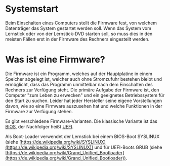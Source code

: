 # Systemstart

Beim Einschalten eines Computers stellt die Firmware fest, von welchem Datenträger das System gestartet werden soll. 
Wenn das System vom Lernstick oder von der Lernstick-DVD starten soll, so muss dies in den meisten Fällen erst in der Firmware des Rechners eingestellt werden.

# Was ist eine Firmware?

Die Firmware ist ein Programm, welches auf der Hauptplatine in einem Speicher abgelegt ist, welcher auch ohne Stromzufuhr bestehen bleibt und ermöglicht, dass das Programm unmittelbar nach dem Einschalten des Rechners zur Verfügung steht.
Die primäre Aufgabe der Firmware ist, den Computer "zum Leben zu erwecken" und ein geeignetes Betriebssystem für den Start zu suchen. 
Leider hat jeder Hersteller seine eigene Vorstellungen davon, wie so eine Firmware auszusehen hat und welche Funktionen in der Firmware zur Verfügung stehen.

Es gibt verschiedene Firmware-Varianten. Die klassische Variante ist das [BIOS](https://de.wikipedia.org/wiki/BIOS), der Nachfolger heißt [UEFI](https://de.wikipedia.org/wiki/Unified_Extensible_Firmware_Interface).

Als Boot-Loader verwendet der Lernstick bei einem BIOS-Boot SYSLINUX (siehe [https://de.wikipedia.org/wiki/SYSLINUX](https://de.wikipedia.org/wiki/SYSLINUX)) und für UEFI-Boots  GRUB (siehe [https://de.wikipedia.org/wiki/Grand_Unified_Bootloader](https://de.wikipedia.org/wiki/Grand_Unified_Bootloader)).

